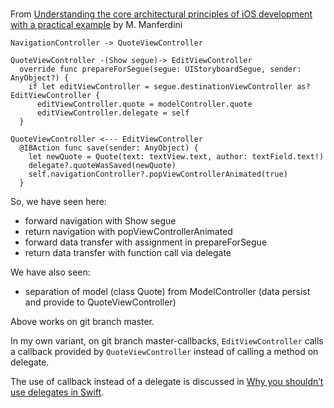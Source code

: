 #  

From [Understanding the core architectural principles of iOS development with a practical example](https://matteomanferdini.com/understanding-the-core-architectural-principles-of-ios-development-with-a-practical-example/) by M. Manferdini

```
NavigationController -> QuoteViewController

QuoteViewController -(Show segue)-> EditViewController
  override func prepareForSegue(segue: UIStoryboardSegue, sender: AnyObject?) {
    if let editViewController = segue.destinationViewController as? EditViewController {
      editViewController.quote = modelController.quote
      editViewController.delegate = self
  }

QuoteViewController <--- EditViewController
  @IBAction func save(sender: AnyObject) {
    let newQuote = Quote(text: textView.text, author: textField.text!)
    delegate?.quoteWasSaved(newQuote)
    self.navigationController?.popViewControllerAnimated(true)
  }

```
So, we have seen here:
- forward navigation with Show segue
- return navigation with popViewControllerAnimated
- forward data transfer with assignment in prepareForSegue
- return data transfer with function call via delegate

We have also seen:
- separation of model (class Quote) from ModelController (data persist and provide to QuoteViewController)

Above works on git branch master.

In my own variant, on git branch master-callbacks, ```EditViewController``` calls a callback provided by ```QuoteViewController``` instead of calling a method on delegate.

The use of callback instead of a delegate is discussed in [Why you shouldn’t use delegates in Swift](http://marinbenc.com/why-you-shouldnt-use-delegates-in-swift).
